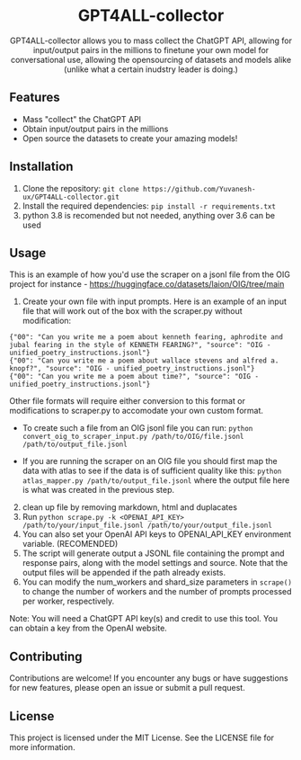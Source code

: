 
<h1 align="center"> GPT4ALL-collector </h1>

<center>

<p> GPT4ALL-collector allows you to mass collect the ChatGPT API, allowing for input/output pairs in the millions to finetune your own model for conversational use, allowing the opensourcing of datasets and models alike (unlike what a certain inudstry leader is doing.) <p>

</center>


## Features

- Mass "collect" the ChatGPT API
- Obtain input/output pairs in the millions
- Open source the datasets to create your amazing models!


## Installation

1. Clone the repository: `git clone https://github.com/Yuvanesh-ux/GPT4ALL-collector.git`
2. Install the required dependencies: `pip install -r requirements.txt`
3. python 3.8 is recomended but not needed, anything over 3.6 can be used

## Usage

This is an example of how you'd use the scraper on a jsonl file from the
OIG project for instance - https://huggingface.co/datasets/laion/OIG/tree/main

1. Create your own file with input prompts. Here is an example of an input file that will work out of the box with the scraper.py without modification:

```
{"00": "Can you write me a poem about kenneth fearing, aphrodite and jubal fearing in the style of KENNETH FEARING?", "source": "OIG - unified_poetry_instructions.jsonl"}
{"00": "Can you write me a poem about wallace stevens and alfred a. knopf?", "source": "OIG - unified_poetry_instructions.jsonl"}
{"00": "Can you write me a poem about time?", "source": "OIG - unified_poetry_instructions.jsonl"}
```
Other file formats will require either conversion to this format or modifications to scraper.py to accomodate your own custom format.

  * To create such a file from an OIG jsonl file you can run:
  `python convert_oig_to_scraper_input.py /path/to/OIG/file.jsonl /path/to/output_file.jsonl`

  * If you are running the scraper on an OIG file you should first map the data with atlas to see if the data is of sufficient quality like this:
  `python atlas_mapper.py /path/to/output_file.jsonl`
  where the output file here is what was created in the previous step.

2. clean up file by removing markdown, html and duplacates
4. Run `python scrape.py -k <OPENAI_API_KEY> /path/to/your/input_file.jsonl /path/to/your/output_file.jsonl`
5. You can also set your OpenAI API keys to OPENAI_API_KEY environment variable. (RECOMENDED)
6. The script will generate output a JSONL file containing the prompt and response pairs, along with the model settings and source. Note that the output files will be appended if the path already exists.
7. You can modify the num_workers and shard_size parameters in `scrape()` to change the number of workers and the number of prompts processed per worker, respectively.

Note: You will need a ChatGPT API key(s) and credit to use this tool. You can obtain a key from the OpenAI website.




## Contributing

Contributions are welcome! If you encounter any bugs or have suggestions for new features, please open an issue or submit a pull request.


## License

This project is licensed under the MIT License. See the LICENSE file for more information.
